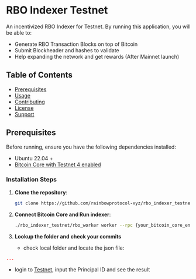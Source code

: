 # RBO Indexer Testnet

An incentivized RBO Indexer for Testnet.
By running this application, you will be able to:

- Generate RBO Transaction Blocks on top of Bitcoin
- Submit Blockheader and hashes to validate
- Help expanding the network and get rewards (After Mainnet launch)

## Table of Contents

- [Prerequisites](#Prerequisites)
- [Usage](#usage)
- [Contributing](#contributing)
- [License](#license)
- [Support](#support)

## Prerequisites

Before running, ensure you have the following dependencies installed:

- Ubuntu 22.04 +
- [Bitcoin Core with Testnet 4 enabled](https://github.com/mocacinno/btc_testnet4)


### Installation Steps

1. **Clone the repository**:
   ```bash
   git clone https://github.com/rainbowprotocol-xyz/rbo_indexer_testnet.git
   ```

2. **Connect Bitcoin Core and Run indexer**:
   ```bash
   ./rbo_indexer_testnet/rbo_worker worker --rpc {your_bitcoin_core_endpoint} --password {password} --username {username} --start_height 42000
   ```

3. **Lookup the folder and check your commits**
   * check local folder and locate the json file:
  ```json
  ...
  ```

   * login to [Testnet](https://testnet.rainbowprotocol.xyz/explorer), input the Principal ID and see the result
